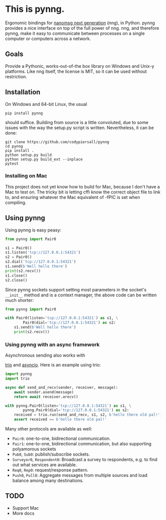This is pynng.
==============

Ergonomic bindings for [nanomsg next generation] \(nng), in Python.
pynng provides a nice interface on top of the full power of nng.  nng, and
therefore pynng, make it easy to communicate between processes on a single
computer or computers across a network.

Goals
-----

Provide a Pythonic, works-out-of-the box library on Windows and Unix-y
platforms.  Like nng itself, the license is MIT, so it can be used without
restriction.

Installation
------------

On Windows and 64-bit Linux, the usual

    pip install pynng

should suffice.  Building from source is a little convoluted, due to some
issues with the way the setup.py script is written.  Nevertheless, it can be
done:

    git clone https://github.com/codypiersall/pynng
    cd pynng
    pip install .
    python setup.py build
    python setup.py build_ext --inplace
    pytest

### Installing on Mac


This project does not yet know how to build for Mac, because I don't have a Mac
to test on.  The tricky bit is letting cffi know the correct object file to
link to, and ensuring whatever the Mac equivalent of -fPIC is set when
compiling.

Using pynng
-----------

Using pynng is easy peasy:

```python
from pynng import Pair0

s1 = Pair0()
s1.listen('tcp://127.0.0.1:54321')
s2 = Pair0()
s2.dial('tcp://127.0.0.1:54321')
s1.send(b'Well hello there')
print(s2.recv())
s1.close()
s2.close()
```

Since pynng sockets support setting most parameters in the socket's `__init__`
method and is a context manager, the above code can be written much shorter:

```python
from pynng import Pair0

with Pair0(listen='tcp://127.0.0.1:54321') as s1, \
        Pair0(dial='tcp://127.0.0.1:54321') as s2:
    s1.send(b'Well hello there')
    print(s2.recv())
```

### Using pynng with an async framework

Asynchronous sending also works with

[trio](https://trio.readthedocs.io/en/latest/) and
[asyncio](https://docs.python.org/3/library/asyncio.html).  Here is an example
using trio:


```python
import pynng
import trio

async def send_and_recv(sender, receiver, message):
    await sender.asend(message)
    return await receiver.arecv()

with pynng.Pair0(listen='tcp://127.0.0.1:54321') as s1, \
        pynng.Pair0(dial='tcp://127.0.0.1:54321') as s2:
    received = trio.run(send_and_recv, s1, s2, b'hello there old pal!')
    assert received == b'hello there old pal!'
```

Many other protocols are available as well:

* `Pair0`: one-to-one, bidirectional communication.
* `Pair1`: one-to-one, bidirectional communication, but also supporting
  polyamorous sockets
* `Pub0`, `Sub0`: publish/subscribe sockets.
* `Surveyor0`, `Respondent0`: Broadcast a survey to respondents, e.g. to find
  out what services are available.
* `Req0`, `Rep0`: request/response pattern.
* `Push0`, `Pull0`: Aggregate messages from multiple sources and load balance
  among many destinations.

TODO
----

* Support Mac
* More docs

[nanomsg next generation]: https://nanomsg.github.io/nng/index.html
